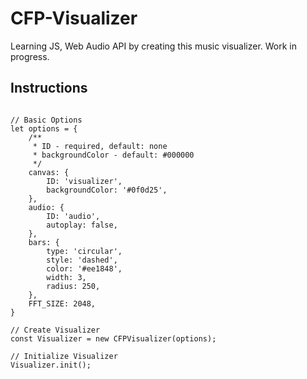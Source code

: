 # CFP-Visualizer
Learning JS, Web Audio API by creating this music visualizer. Work in progress.

## Instructions

```

// Basic Options
let options = {
	/**
	 * ID - required, default: none
	 * backgroundColor - default: #000000
	 */
	canvas: {
		ID: 'visualizer',
		backgroundColor: '#0f0d25',
	},
	audio: {
		ID: 'audio',
		autoplay: false,
	},
	bars: {
		type: 'circular',
		style: 'dashed',
		color: '#ee1848',
		width: 3,
		radius: 250,
	},
	FFT_SIZE: 2048,
}

// Create Visualizer
const Visualizer = new CFPVisualizer(options);

// Initialize Visualizer
Visualizer.init();

```
